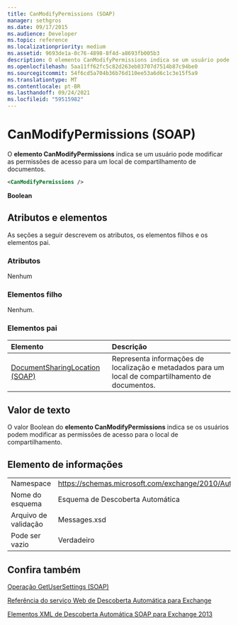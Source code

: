 ```yaml
---
title: CanModifyPermissions (SOAP)
manager: sethgros
ms.date: 09/17/2015
ms.audience: Developer
ms.topic: reference
ms.localizationpriority: medium
ms.assetid: 9693de1a-0c76-4898-8f4d-a8693fb005b3
description: O elemento CanModifyPermissions indica se um usuário pode modificar as permissões de acesso para um local de compartilhamento de documentos.
ms.openlocfilehash: 5aa11ff62fc5c82d263eb03707d7514b87c94be0
ms.sourcegitcommit: 54f6cd5a704b36b76d110ee53a6d6c1c3e15f5a9
ms.translationtype: MT
ms.contentlocale: pt-BR
ms.lasthandoff: 09/24/2021
ms.locfileid: "59515982"
---
```

# <a name="canmodifypermissions-soap"></a>CanModifyPermissions (SOAP)

O **elemento CanModifyPermissions** indica se um usuário pode modificar as permissões de acesso para um local de compartilhamento de documentos. 
  
```XML
<CanModifyPermissions /> 
```

 **Boolean**
## <a name="attributes-and-elements"></a>Atributos e elementos

As seções a seguir descrevem os atributos, os elementos filhos e os elementos pai.
  
### <a name="attributes"></a>Atributos

Nenhum
  
### <a name="child-elements"></a>Elementos filho

Nenhum.
  
### <a name="parent-elements"></a>Elementos pai

|**Elemento**|**Descrição**|
|:-----|:-----|
|[DocumentSharingLocation (SOAP)](documentsharinglocation-soap.md) <br/> |Representa informações de localização e metadados para um local de compartilhamento de documentos.  <br/> |
   
## <a name="text-value"></a>Valor de texto

O valor Boolean do **elemento CanModifyPermissions** indica se os usuários podem modificar as permissões de acesso para o local de compartilhamento. 
  
## <a name="element-information"></a>Elemento de informações

|||
|:-----|:-----|
|Namespace  <br/> |https://schemas.microsoft.com/exchange/2010/Autodiscover  <br/> |
|Nome do esquema  <br/> |Esquema de Descoberta Automática  <br/> |
|Arquivo de validação  <br/> |Messages.xsd  <br/> |
|Pode ser vazio  <br/> |Verdadeiro  <br/> |
   
## <a name="see-also"></a>Confira também



[Operação GetUserSettings (SOAP)](getusersettings-operation-soap.md)


[Referência do serviço Web de Descoberta Automática para Exchange](autodiscover-web-service-reference-for-exchange.md)
  
[Elementos XML de Descoberta Automática SOAP para Exchange 2013](soap-autodiscover-xml-elements-for-exchange-2013.md)

